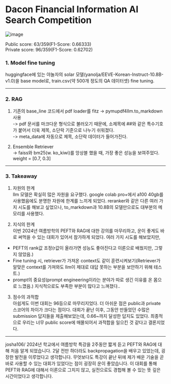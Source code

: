 # Dacon Financial Information AI Search Competition
![image](https://github.com/user-attachments/assets/a9c0b677-cdac-45de-8c55-24b4702da075)

Public score: 63/359(F1-Score: 0.66333)  
Private score: 96/359(F1-Score: 0.62702)  

### 1. Model fine tuning
 huggingface에 있는 야놀자의 solar 모델(yanolja/EEVE-Korean-Instruct-10.8B-v1.0)을 base model로, train.csv(약 500개 정도의 QA 데이터셋) fine tuning.
***
### 2. RAG
1. 기존의 base_line 코드에서 pdf loader를 fitz -> pymupdf4llm.to_markdown 사용  
  -> pdf 문서를 마크다운 형식으로 불러오기 때문에, 소제목에 ##와 같은 특수기호가 붙어서 더욱 제목, 소단락 기준으로 나누기 쉬워졌다.  
  -> meta_data에 자동으로 제목, 소단락 데이터가 들어가진다.  

2. Ensemble Retriever  
  -> faiss와 bm25(w. ko_kiwi)를 앙상블 했을 때, 가장 좋은 성능을 보여주었다. weight = [0.7, 0.3]  
***
### 3. Takeaway
 1. 자원의 한계  
 llm 모델은 확실히 많은 자원을 요구했다. google colab pro+에서 a100 40gb를 사용했음에도 분명한 자원에 한계를 느끼게 되었다. reranker와 같은 다른 여러 가지 시도를 해보고 싶었으나, to_markdown과 10.8B의 모델만으로도 대부분의 메모리를 사용했다.
 
 2. 지식의 한계  
 이번 2024년 여름방학의 PEFT와 RAG에 대한 강의를 마무리하고, 운이 좋게도 바로 써먹을 수 있는 대회가 있어서 참가하게 되었다. 여러 가지 시도를 해보았지만,
 - PEFT의 rank값 조정(r값이 올라가면 성능도 좋아진다고 이론으로 배웠지만, 그렇지 않았음.)
 - Fine tuning 시, retriever가 가져온 context도 같이 훈련시켜보기(Retriever가 알맞은 context를 가져와도 llm이 제대로 대답 못하는 부분을 보안하기 위해 테스트.)
 - prompt의 중요성(prompt engineering이라는 분야가 따로 생긴 이유를 온 몸으로 느꼈음.)
지식적으로도 부족한 부분이 많다고 느껴졌다..

 3. 점수의 과적합  
 아쉽게도 이번 대회는 96등으로 마무리지었다. 더 아쉬운 점은 public과 private 스코어의 차이가 크다는 점이다. 대회가 끝난 이후, 그동안 만들었던 수많은 submission 답지들을 제출해보았는데, 0.66~까지 달성한 답지도 있었다. 최종적으로 우리는 너무 public score에 매몰되어서 과적합을 일으킨 것 같다고 결론지었다.
***
josha106/ 2024년 학교에서 여름방학 특강을 2주동안 짧게 듣고 PEFT와 RAG에 대해 처음 알게 되었습니다. 2달 전만 하더라도 backpropagation을 배우고 있었는데, 굉장한 발전을 이루었다고 생각합니다. 무엇보다도 특강이 끝난 뒤에 제가 배운 기술을 곧바로 사용할 수 있는 대회가 있었다는 점이 굉장히 운이 좋았습니다. 이 대회를 통해 PEFT와 RAG에 대해서 이론으로 그치지 않고, 실전으로도 경헙해 볼 수 있는 뜻 깊은 시간이었다고 생각합니다.
